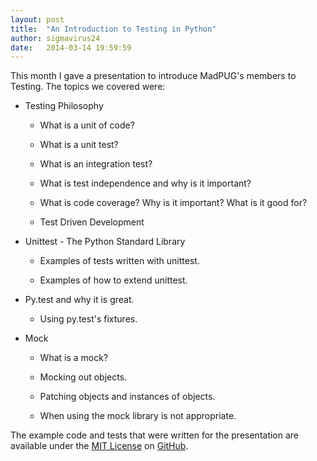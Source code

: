 ```yaml
---
layout: post
title:  "An Introduction to Testing in Python"
author: sigmavirus24
date:   2014-03-14 19:59:59
---
```


This month I gave a presentation to introduce MadPUG's members to Testing. The 
topics we covered were:

- Testing Philosophy

  * What is a unit of code?

  * What is a unit test?

  * What is an integration test?

  * What is test independence and why is it important?

  * What is code coverage? Why is it important? What is it good for?

  * Test Driven Development

- Unittest - The Python Standard Library

  * Examples of tests written with unittest.

  * Examples of how to extend unittest.

- Py.test and why it is great.

  * Using py.test's fixtures.

- Mock

  * What is a mock?

  * Mocking out objects.

  * Patching objects and instances of objects.

  * When using the mock library is not appropriate.


The example code and tests that were written for the presentation are 
available under the [MIT License][mit-osi] on [GitHub][examples].

[mit-osi]: http://opensource.org/licenses/MIT
[examples]: https://github.com/MadPUG/Introduction-to-Testing-in-Python
